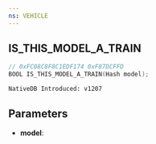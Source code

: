 ```yaml
---
ns: VEHICLE
---
```

## IS_THIS_MODEL_A_TRAIN

```c
// 0xFC08C8F8C1EDF174 0xF87DCFFD
BOOL IS_THIS_MODEL_A_TRAIN(Hash model);
```

```
NativeDB Introduced: v1207
```

## Parameters
* **model**:
